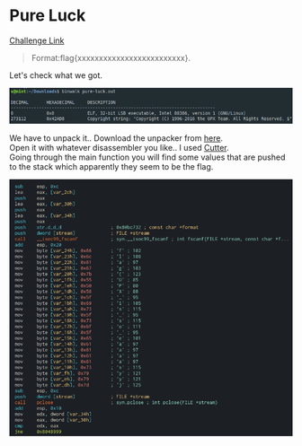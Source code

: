**Pure Luck**
===================  
[Challenge Link](https://s3-eu-west-1.amazonaws.com/hubchallenges/Reverse/pure-luck.out)  

> Format:flag{xxxxxxxxxxxxxxxxxxxxxxxxx}.  

Let's check what we got.  

![](images/pure-luck.png) 

We have to unpack it.. Download the unpacker from [here](https://github.com/upx/upx).  
Open it with whatever disassembler you like.. I used [Cutter](https://cutter.re/).  
Going through the main function you will find some values that are pushed to the stack which apparently they seem to be the flag.

![](images/pure-luck1.png) 
